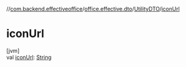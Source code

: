 //[com.backend.effectiveoffice](IdeaProjects/labs-office-elevator/effectiveOfficeBackend/documentation/gfm/index.md)/[office.effective.dto](IdeaProjects/labs-office-elevator/effectiveOfficeBackend/documentation/gfm/com.backend.effectiveoffice/office.effective.dto/index.md)/[UtilityDTO](IdeaProjects/labs-office-elevator/effectiveOfficeBackend/documentation/gfm/com.backend.effectiveoffice/office.effective.dto/-utility-d-t-o/index.md)/[iconUrl](IdeaProjects/labs-office-elevator/effectiveOfficeBackend/documentation/gfm/com.backend.effectiveoffice/office.effective.dto/-utility-d-t-o/icon-url.md)

# iconUrl

[jvm]\
val [iconUrl](IdeaProjects/labs-office-elevator/effectiveOfficeBackend/documentation/gfm/com.backend.effectiveoffice/office.effective.dto/-utility-d-t-o/icon-url.md): [String](https://kotlinlang.org/api/latest/jvm/stdlib/kotlin/-string/index.html)
